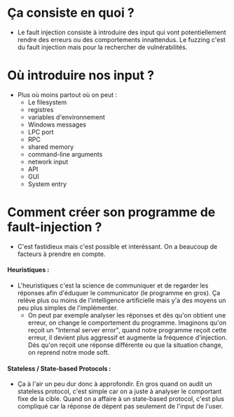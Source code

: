 


# Ça consiste en quoi ?

- Le fault injection consiste à introduire des input qui vont potentiellement rendre des erreurs ou des comportements innattendus. Le fuzzing c'est du fault injection mais pour la rechercher de vulnérabilités.


# Où introduire nos input ?

- Plus où moins partout où on peut :
	- Le filesystem
	- registres
	- variables d'environnement
	- Windows messages
	- LPC port
	- RPC
	- shared memory
	- command-line arguments
	- network input
	- API
	- GUI
	- System entry

# Comment créer son programme de fault-injection ?

- C'est fastidieux mais c'est possible et interéssant. On a beaucoup de facteurs à prendre en compte.


#### Heuristiques :
- L'heuristiques c'est la science de communiquer et de regarder les réponses afin d'éduquer le communicator (le programme en gros). Ça relève plus ou moins de l'intelligence artificielle mais y'a des moyens un peu plus simples de l'implémenter.
	- On peut par exemple analyser les réponses et dès qu'on obtient une erreur, on change le comportement du programme. Imaginons qu'on reçoit un "Internal server error", quand notre programme reçoit cette erreur, il devient plus aggressif et augmente la fréquence d'injection. Dès qu'on reçoit une réponse différente ou que la situation change, on reprend notre mode soft.
#### Stateless / State-based Protocols :
- Ça à l'air un peu dur donc à approfondir. En gros quand on audit un stateless protocol, c'est simple car on a juste à analyser le comportant fixe de la cible. Quand on a affaire à un state-based protocol, c'est plus compliqué car la réponse de dépent pas seulement de l'input de l'user.


